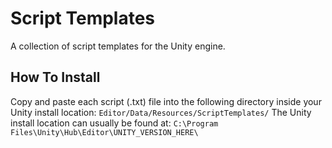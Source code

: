 # Script Templates
A collection of script templates for the Unity engine.

## How To Install
Copy and paste each script (.txt) file into the following directory inside your Unity install location:
`Editor/Data/Resources/ScriptTemplates/`
The Unity install location can usually be found at:
`C:\Program Files\Unity\Hub\Editor\UNITY_VERSION_HERE\`